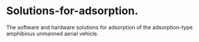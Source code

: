# Solutions-for-adsorption.
The software and hardware solutions for adsorption of the adsorption-type amphibious unmanned aerial vehicle.
